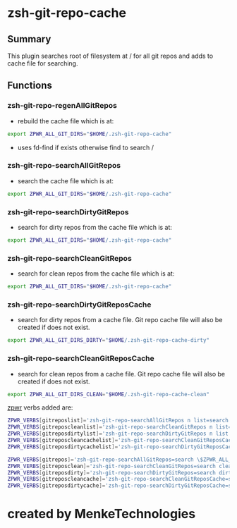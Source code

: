 # zsh-git-repo-cache


## Summary

This plugin searches root of filesystem at /  for all git repos and adds to cache file for searching.

## Functions

### zsh-git-repo-regenAllGitRepos
- rebuild the cache file which is at:
```sh
export ZPWR_ALL_GIT_DIRS="$HOME/.zsh-git-repo-cache"
```
- uses fd-find if exists otherwise find to search /

### zsh-git-repo-searchAllGitRepos
- search the cache file which is at:
```sh
export ZPWR_ALL_GIT_DIRS="$HOME/.zsh-git-repo-cache"
```


### zsh-git-repo-searchDirtyGitRepos
- search for dirty repos from the cache file which is at:
```sh
export ZPWR_ALL_GIT_DIRS="$HOME/.zsh-git-repo-cache"

```
### zsh-git-repo-searchCleanGitRepos
- search for clean repos from the cache file which is at:
```sh
export ZPWR_ALL_GIT_DIRS="$HOME/.zsh-git-repo-cache"
```

### zsh-git-repo-searchDirtyGitReposCache
- search for dirty repos from a cache file.  Git repo cache file will also be created if does not exist.
```sh
export ZPWR_ALL_GIT_DIRS_DIRTY="$HOME/.zsh-git-repo-cache-dirty"
```

### zsh-git-repo-searchCleanGitReposCache
- search for clean repos from a cache file.  Git repo cache file will also be created if does not exist.
```sh
export ZPWR_ALL_GIT_DIRS_CLEAN="$HOME/.zsh-git-repo-cache-clean"
```

[zpwr](https://github.com/MenkeTechnologies/zpwr) verbs added are:
```sh
ZPWR_VERBS[gitreposlist]='zsh-git-repo-searchAllGitRepos n list=search \$ZPWR_ALL_GIT_DIRS'
ZPWR_VERBS[gitreposcleanlist]='zsh-git-repo-searchCleanGitRepos n list=search clean \$ZPWR_ALL_GIT_DIRS_CLEAN'
ZPWR_VERBS[gitreposdirtylist]='zsh-git-repo-searchDirtyGitRepos n list =search dirty \$ZPWR_ALL_GIT_DIRS_DIRTY'
ZPWR_VERBS[gitreposcleancachelist]='zsh-git-repo-searchCleanGitReposCache n list=search clean cached \$ZPWR_ALL_GIT_DIRS_CLEAN'
ZPWR_VERBS[gitreposdirtycachelist]='zsh-git-repo-searchDirtyGitReposCache n list=search dirty cached \$ZPWR_ALL_GIT_DIRS_DIRTY'

ZPWR_VERBS[gitrepos]='zsh-git-repo-searchAllGitRepos=search \$ZPWR_ALL_GIT_DIRS in fzf'
ZPWR_VERBS[gitreposclean]='zsh-git-repo-searchCleanGitRepos=search clean \$ZPWR_ALL_GIT_DIRS_CLEAN in fzf'
ZPWR_VERBS[gitreposdirty]='zsh-git-repo-searchDirtyGitRepos=search dirty \$ZPWR_ALL_GIT_DIRS_DIRTY in fzf'
ZPWR_VERBS[gitreposcleancache]='zsh-git-repo-searchCleanGitReposCache=search clean cached \$ZPWR_ALL_GIT_DIRS_CLEAN in fzf'
ZPWR_VERBS[gitreposdirtycache]='zsh-git-repo-searchDirtyGitReposCache=search dirty cached \$ZPWR_ALL_GIT_DIRS_DIRTY in fzf'
```

# created by MenkeTechnologies
